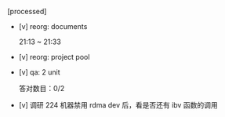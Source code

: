 [processed]

* [v] reorg: documents

    21:13 ~ 21:33

* [v] reorg: project pool

* [v] qa: 2 unit

    答对数目：0/2

* [v] 调研 224 机器禁用 rdma dev 后，看是否还有 ibv 函数的调用
